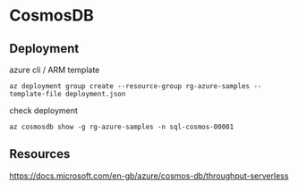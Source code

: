 ﻿# CosmosDB

## Deployment

azure cli / ARM template

`az deployment group create --resource-group rg-azure-samples --template-file deployment.json`

check deployment 

`az cosmosdb show -g rg-azure-samples -n sql-cosmos-00001`


## Resources

https://docs.microsoft.com/en-gb/azure/cosmos-db/throughput-serverless